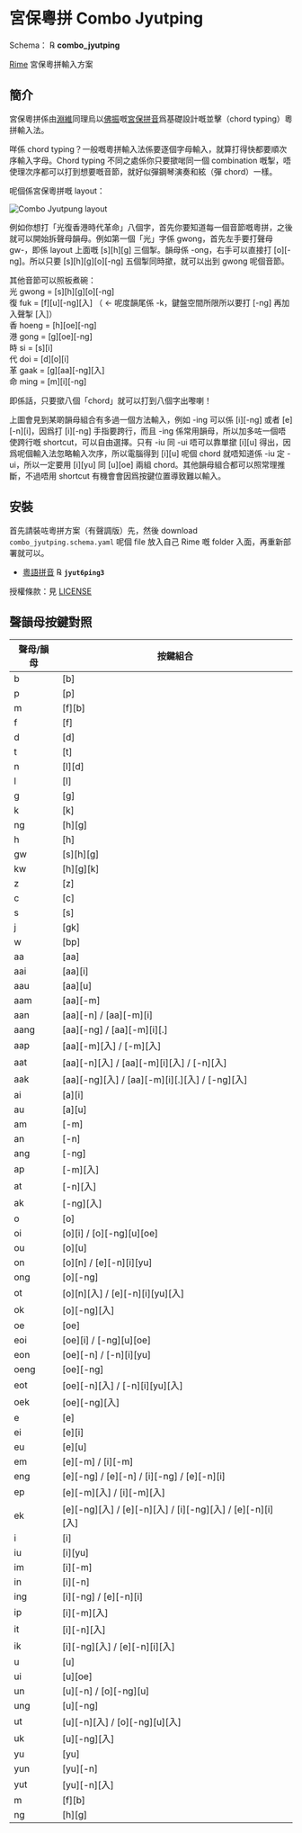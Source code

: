 # 宮保粵拼 Combo Jyutping

Schema： ℞ **combo_jyutping**

[Rime](https://rime.im) 宮保粵拼輸入方案

## 簡介

宮保粵拼係由[淵維](https://github.com/vatnid)同理烏以[佛振](https://github.com/lotem)嘅[宮保拼音](https://github.com/rime/home/wiki/ComboPinyin)爲基礎設計嘅並擊（chord typing）粵拼輸入法。

咩係 chord typing？一般嘅粵拼輸入法係要逐個字母輸入，就算打得快都要順次序輸入字母。Chord typing 不同之處係你只要撳啱同一個 combination 嘅掣，唔使理次序都可以打到想要嘅音節，就好似彈鋼琴演奏和絃（彈 chord）一樣。

呢個係宮保粵拼嘅 layout：

![Combo Jyutpung layout](https://github.com/vatnid/combo_jyutping/blob/master/layout.png "宮保粵拼 layout")

例如你想打「光復香港時代革命」八個字，首先你要知道每一個音節嘅粵拼，之後就可以開始拆聲母韻母。例如第一個「光」字係 gwong，首先左手要打聲母 gw-，即係 layout 上面嘅 [s][h][g] 三個掣。韻母係 -ong，右手可以直接打 [o][-ng]。所以只要 [s][h][g][o][-ng] 五個掣同時撳，就可以出到 gwong 呢個音節。

其他音節可以照板煮碗：  
光 gwong = [s][h][g][o][-ng]  
復 fuk = [f][u][-ng][入] （ ← 呢度韻尾係 -k，鍵盤空間所限所以要打 [-ng] 再加入聲掣 [入]）  
香 hoeng = [h][oe][-ng]  
港 gong = [g][oe][-ng]  
時 si = [s][i]  
代 doi = [d][o][i]  
革 gaak = [g][aa][-ng][入]  
命 ming = [m][i][-ng]  

即係話，只要撳八個「chord」就可以打到八個字出嚟喇！

上圖會見到某啲韻母組合有多過一個方法輸入，例如 -ing 可以係 [i][-ng] 或者 [e][-n][i]，因爲打 [i][-ng] 手指要跨行，而且 -ing 係常用韻母，所以加多咗一個唔使跨行嘅 shortcut，可以自由選擇。只有 -iu 同 -ui 唔可以靠單撳 [i][u] 得出，因爲呢個輸入法忽略輸入次序，所以電腦得到 [i][u] 呢個 chord 就唔知道係 -iu 定 -ui，所以一定要用 [i][yu] 同 [u][oe] 兩組 chord。其他韻母組合都可以照常理推斷，不過唔用 shortcut 有機會會因爲按鍵位置導致難以輸入。

## 安裝

首先請裝咗粵拼方案（有聲調版）先，然後 download `combo_jyutping.schema.yaml` 呢個 file 放入自己 Rime 嘅 folder 入面，再重新部署就可以。

  - [粵語拼音](https://github.com/rime/rime-cantonese) ℞ **`jyut6ping3`**

授權條款：見 [LICENSE](LICENSE)

## 聲韻母按鍵對照

|聲母/韻母|按鍵組合|
|--------|------|
|b|[b]|
|p|[p]|
|m|[f][b]|
|f|[f]|
|d|[d]|
|t|[t]|
|n|[l][d]|
|l|[l]|
|g|[g]|
|k|[k]|
|ng|[h][g]|
|h|[h]|
|gw|[s][h][g]|
|kw|[h][g][k]|
|z|[z]|
|c|[c]|
|s|[s]|
|j|[gk]|
|w|[bp]|
|aa|[aa]|
|aai|[aa][i]|
|aau|[aa][u]|
|aam|[aa][-m]|
|aan|[aa][-n] / [aa][-m][i]|
|aang|[aa][-ng] / [aa][-m][i][.]|
|aap|[aa][-m][入] / [-m][入]|
|aat|[aa][-n][入] / [aa][-m][i][入] / [-n][入]|
|aak|[aa][-ng][入] / [aa][-m][i][.][入] / [-ng][入]|
|ai|[a][i]|
|au|[a][u]|
|am|[-m]|
|an|[-n]|
|ang|[-ng]|
|ap|[-m][入]|
|at|[-n][入]|
|ak|[-ng][入]|
|o|[o]|
|oi|[o][i] / [o][-ng][u][oe]|
|ou|[o][u]|
|on|[o][n] / [e][-n][i][yu]|
|ong|[o][-ng]|
|ot|[o][n][入] / [e][-n][i][yu][入]|
|ok|[o][-ng][入]|
|oe|[oe]|
|eoi|[oe][i] / [-ng][u][oe]|
|eon|[oe][-n] / [-n][i][yu]|
|oeng|[oe][-ng]|
|eot|[oe][-n][入] / [-n][i][yu][入]|
|oek|[oe][-ng][入]|
|e|[e]|
|ei|[e][i]|
|eu|[e][u]|
|em|[e][-m] / [i][-m]|
|eng|[e][-ng] / [e][-n] / [i][-ng] / [e][-n][i]|
|ep|[e][-m][入] / [i][-m][入]|
|ek|[e][-ng][入] / [e][-n][入] / [i][-ng][入] / [e][-n][i][入]|
|i|[i]|
|iu|[i][yu]|
|im|[i][-m]|
|in|[i][-n]|
|ing|[i][-ng] / [e][-n][i]|
|ip|[i][-m][入]|
|it|[i][-n][入]|
|ik|[i][-ng][入] / [e][-n][i][入]|
|u|[u]|
|ui|[u][oe]|
|un|[u][-n] / [o][-ng][u]|
|ung|[u][-ng]|
|ut|[u][-n][入] / [o][-ng][u][入]|
|uk|[u][-ng][入]|
|yu|[yu]|
|yun|[yu][-n]|
|yut|[yu][-n][入]|
|m|[f][b]|
|ng|[h][g]|

